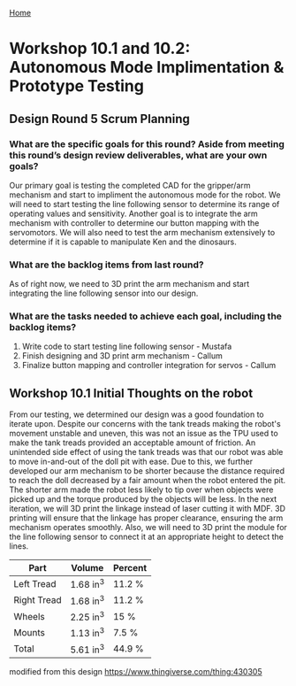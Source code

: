 [Home](main)

# Workshop 10.1 and 10.2: Autonomous Mode Implimentation & Prototype Testing

## Design Round 5 Scrum Planning

### What are the specific goals for this round? Aside from meeting this round’s design review deliverables, what are your own goals?
Our primary goal is testing the completed CAD for the gripper/arm mechanism and start to impliment the autonomous mode for the robot. We will need to start testing the line following sensor to determine its range of operating values and sensitivity. Another goal is to integrate the arm mechanism with controller to determine our button mapping with the servomotors. We will also need to test the arm mechanism extensively to determine if it is capable to manipulate Ken and the dinosaurs. 

### What are the backlog items from last round?
As of right now, we need to 3D print the arm mechanism and start integrating the line following sensor into our design. 

### What are the tasks needed to achieve each goal, including the backlog items?
1. Write code to start testing line following sensor - Mustafa
2. Finish designing and 3D print arm mechanism - Callum
3. Finalize button mapping and controller integration for servos - Callum 

## Workshop 10.1 Initial Thoughts on the robot 
From our testing, we determined our design was a good foundation to iterate upon. Despite our concerns with the tank treads making the robot's movement unstable and uneven, this was not an issue as the TPU used to make the tank treads provided an acceptable amount of friction. An unintended side effect of using the tank treads was that our robot was able to move in-and-out of the doll pit with ease. Due to this, we further developed our arm mechanism to be shorter because the distance required to reach the doll decreased by a fair amount when the robot entered the pit. The shorter arm made the robot less likely to tip over when objects were picked up and the torque produced by the objects will be less. In the next iteration, we will 3D print the linkage instead of laser cutting it with MDF. 3D printing will ensure that the linkage has proper clearance, ensuring the arm mechanism operates smoothly. Also, we will need to 3D print the module for the line following sensor to connect it at an appropriate height to detect the lines. 

| Part | Volume | Percent |
|------|--------|---------|
| Left Tread | 1.68 in<sup>3</sup>  | 11.2 % |
| Right Tread | 1.68 in<sup>3</sup> | 11.2 % |
| Wheels | 2.25 in<sup>3</sup>| 15 %|
| Mounts | 1.13 in<sup>3</sup>| 7.5 % |
| Total | 5.61 in<sup>3</sup>| 44.9 %|

modified from this design https://www.thingiverse.com/thing:430305